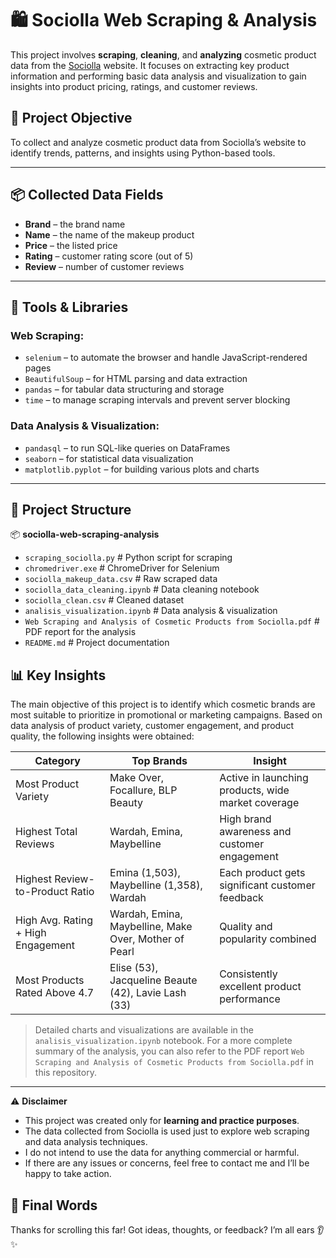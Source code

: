 # 🛍️ Sociolla Web Scraping & Analysis

This project involves **scraping**, **cleaning**, and **analyzing** cosmetic product data from the [Sociolla](https://www.sociolla.com/) website. It focuses on extracting key product information and performing basic data analysis and visualization to gain insights into product pricing, ratings, and customer reviews.

## 📌 Project Objective

To collect and analyze cosmetic product data from Sociolla’s website to identify trends, patterns, and insights using Python-based tools.

---

## 📦 Collected Data Fields

- **Brand** – the brand name  
- **Name** – the name of the makeup product  
- **Price** – the listed price  
- **Rating** – customer rating score (out of 5)  
- **Review** – number of customer reviews  

---

## 🧰 Tools & Libraries

### Web Scraping:
- `selenium` – to automate the browser and handle JavaScript-rendered pages  
- `BeautifulSoup` – for HTML parsing and data extraction  
- `pandas` – for tabular data structuring and storage  
- `time` – to manage scraping intervals and prevent server blocking

### Data Analysis & Visualization:
- `pandasql` – to run SQL-like queries on DataFrames  
- `seaborn` – for statistical data visualization  
- `matplotlib.pyplot` – for building various plots and charts

---

## 📁 Project Structure

📦 **sociolla-web-scraping-analysis**
- `scraping_sociolla.py`                # Python script for scraping
- `chromedriver.exe`                    # ChromeDriver for Selenium
- `sociolla_makeup_data.csv`            # Raw scraped data
- `sociolla_data_cleaning.ipynb`        # Data cleaning notebook
- `sociolla_clean.csv`                  # Cleaned dataset
- `analisis_visualization.ipynb`        # Data analysis & visualization
- `Web Scraping and Analysis of Cosmetic Products from Sociolla.pdf` # PDF report for the analysis
- `README.md`                          # Project documentation

## 📊 Key Insights

The main objective of this project is to identify which cosmetic brands are most suitable to prioritize in promotional or marketing campaigns. Based on data analysis of product variety, customer engagement, and product quality, the following insights were obtained:

| **Category**                          | **Top Brands**                                      | **Insight**                                              |
|--------------------------------------|-----------------------------------------------------|----------------------------------------------------------|
| Most Product Variety                 | Make Over, Focallure, BLP Beauty                    | Active in launching products, wide market coverage       |
| Highest Total Reviews                | Wardah, Emina, Maybelline                           | High brand awareness and customer engagement             |
| Highest Review-to-Product Ratio      | Emina (1,503), Maybelline (1,358), Wardah           | Each product gets significant customer feedback          |
| High Avg. Rating + High Engagement   | Wardah, Emina, Maybelline, Make Over, Mother of Pearl | Quality and popularity combined                          |
| Most Products Rated Above 4.7        | Elise (53), Jacqueline Beaute (42), Lavie Lash (33) | Consistently excellent product performance               |

> Detailed charts and visualizations are available in the `analisis_visualization.ipynb` notebook.
> For a more complete summary of the analysis, you can also refer to the PDF report `Web Scraping and Analysis of Cosmetic Products from Sociolla.pdf` in this repository.

---

⚠️ **Disclaimer**  
- This project was created only for **learning and practice purposes**.  
- The data collected from Sociolla is used just to explore web scraping and data analysis techniques.  
- I do not intend to use the data for anything commercial or harmful.  
- If there are any issues or concerns, feel free to contact me and I’ll be happy to take action.


## 🙌 Final Words
Thanks for scrolling this far! Got ideas, thoughts, or feedback? I’m all ears 👂✨




